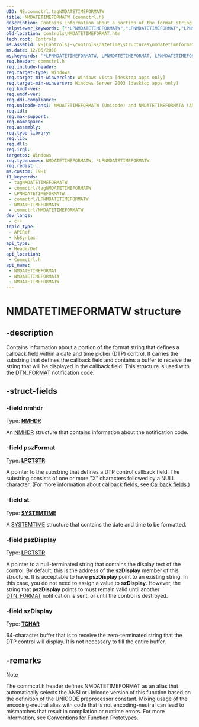 ```yaml
---
UID: NS:commctrl.tagNMDATETIMEFORMATW
title: NMDATETIMEFORMATW (commctrl.h)
description: Contains information about a portion of the format string that defines a callback field within a date and time picker (DTP) control. (Unicode)
helpviewer_keywords: ["*LPNMDATETIMEFORMATW","LPNMDATETIMEFORMAT","LPNMDATETIMEFORMAT structure pointer [Windows Controls]","NMDATETIMEFORMAT","NMDATETIMEFORMAT structure [Windows Controls]","NMDATETIMEFORMATA","NMDATETIMEFORMATW","_win32_NMDATETIMEFORMAT","_win32_NMDATETIMEFORMAT_cpp","commctrl/LPNMDATETIMEFORMAT","commctrl/NMDATETIMEFORMAT","commctrl/NMDATETIMEFORMATA","commctrl/NMDATETIMEFORMATW","controls.NMDATETIMEFORMAT","controls._win32_NMDATETIMEFORMAT"]
old-location: controls\NMDATETIMEFORMAT.htm
tech.root: Controls
ms.assetid: VS|Controls|~\controls\datetime\structures\nmdatetimeformat.htm
ms.date: 12/05/2018
ms.keywords: '*LPNMDATETIMEFORMATW, LPNMDATETIMEFORMAT, LPNMDATETIMEFORMAT structure pointer [Windows Controls], NMDATETIMEFORMAT, NMDATETIMEFORMAT structure [Windows Controls], NMDATETIMEFORMATA, NMDATETIMEFORMATW, _win32_NMDATETIMEFORMAT, _win32_NMDATETIMEFORMAT_cpp, commctrl/LPNMDATETIMEFORMAT, commctrl/NMDATETIMEFORMAT, commctrl/NMDATETIMEFORMATA, commctrl/NMDATETIMEFORMATW, controls.NMDATETIMEFORMAT, controls._win32_NMDATETIMEFORMAT'
req.header: commctrl.h
req.include-header: 
req.target-type: Windows
req.target-min-winverclnt: Windows Vista [desktop apps only]
req.target-min-winversvr: Windows Server 2003 [desktop apps only]
req.kmdf-ver: 
req.umdf-ver: 
req.ddi-compliance: 
req.unicode-ansi: NMDATETIMEFORMATW (Unicode) and NMDATETIMEFORMATA (ANSI)
req.idl: 
req.max-support: 
req.namespace: 
req.assembly: 
req.type-library: 
req.lib: 
req.dll: 
req.irql: 
targetos: Windows
req.typenames: NMDATETIMEFORMATW, *LPNMDATETIMEFORMATW
req.redist: 
ms.custom: 19H1
f1_keywords:
 - tagNMDATETIMEFORMATW
 - commctrl/tagNMDATETIMEFORMATW
 - LPNMDATETIMEFORMATW
 - commctrl/LPNMDATETIMEFORMATW
 - NMDATETIMEFORMATW
 - commctrl/NMDATETIMEFORMATW
dev_langs:
 - c++
topic_type:
 - APIRef
 - kbSyntax
api_type:
 - HeaderDef
api_location:
 - Commctrl.h
api_name:
 - NMDATETIMEFORMAT
 - NMDATETIMEFORMATA
 - NMDATETIMEFORMATW
---
```


# NMDATETIMEFORMATW structure


## -description

Contains information about a portion of the format string that defines a callback field within a date and time picker (DTP) control. It carries the substring that defines the callback field and contains a buffer to receive the string that will be displayed in the callback field. This structure is used with the <a href="/windows/desktop/Controls/dtn-format">DTN_FORMAT</a> notification code.

## -struct-fields

### -field nmhdr

Type: <b><a href="/windows/desktop/api/richedit/ns-richedit-nmhdr">NMHDR</a></b>

An <a href="/windows/desktop/api/richedit/ns-richedit-nmhdr">NMHDR</a> structure that contains information about the notification code.

### -field pszFormat

Type: <b><a href="/windows/desktop/WinProg/windows-data-types">LPCTSTR</a></b>

A pointer to the substring that defines a DTP control callback field. The substring consists of one or more "X" characters followed by a NULL character. (For more information about callback fields, see <a href="/windows/desktop/Controls/date-and-time-picker-controls">Callback fields</a>.)

### -field st

Type: <b><a href="/windows/desktop/api/minwinbase/ns-minwinbase-systemtime">SYSTEMTIME</a></b>

A <a href="/windows/desktop/api/minwinbase/ns-minwinbase-systemtime">SYSTEMTIME</a> structure that contains the date and time to be formatted.

### -field pszDisplay

Type: <b><a href="/windows/desktop/WinProg/windows-data-types">LPCTSTR</a></b>

A pointer to a null-terminated string that contains the display text of the control. By default, this is the address of the 
					<b>szDisplay</b> member of this structure. It is acceptable to have <b>pszDisplay</b> point to an existing string. In this case, you do not need to assign a value to <b>szDisplay</b>. However, the string that 
<b>pszDisplay</b> points to must remain valid until another <a href="/windows/desktop/Controls/dtn-format">DTN_FORMAT</a> notification is sent, or until the control is destroyed.

### -field szDisplay

Type: <b><a href="/windows/desktop/WinProg/windows-data-types">TCHAR</a></b>

64-character buffer that is to receive the zero-terminated string that the DTP control will display. It is not necessary to fill the entire buffer.

## -remarks

> [!NOTE]
> The commctrl.h header defines NMDATETIMEFORMAT as an alias that automatically selects the ANSI or Unicode version of this function based on the definition of the UNICODE preprocessor constant. Mixing usage of the encoding-neutral alias with code that is not encoding-neutral can lead to mismatches that result in compilation or runtime errors. For more information, see [Conventions for Function Prototypes](/windows/win32/intl/conventions-for-function-prototypes).
